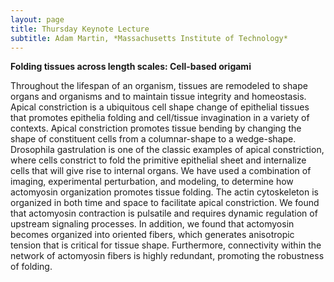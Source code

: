 ```yaml
---
layout: page
title: Thursday Keynote Lecture
subtitle: Adam Martin, *Massachusetts Institute of Technology*
---
```


**Folding tissues across length scales: Cell-based origami**

Throughout the lifespan of an organism, tissues are remodeled to shape organs and organisms and to maintain tissue integrity and homeostasis. Apical constriction is a ubiquitous cell shape change of epithelial tissues that promotes epithelia folding and cell/tissue invagination in a variety of contexts. Apical constriction promotes tissue bending by changing the shape of constituent cells from a columnar-shape to a wedge-shape. Drosophila gastrulation is one of the classic examples of apical constriction, where cells constrict to fold the primitive epithelial sheet and internalize cells that will give rise to internal organs. We have used a combination of imaging, experimental perturbation, and modeling, to determine how actomyosin organization promotes tissue folding. The actin cytoskeleton is organized in both time and space to facilitate apical constriction. We found that actomyosin contraction is pulsatile and requires dynamic regulation of upstream signaling processes. In addition, we found that actomyosin becomes organized into oriented fibers, which generates anisotropic tension that is critical for tissue shape. Furthermore, connectivity within the network of actomyosin fibers is highly redundant, promoting the robustness of folding. 
